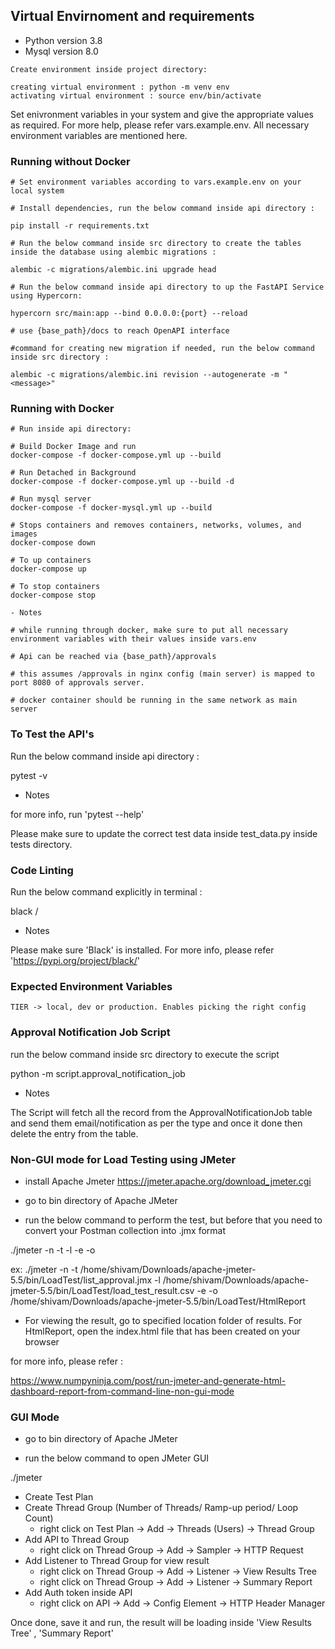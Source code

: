 ## Virtual Envirnoment and requirements

- Python version 3.8
- Mysql version 8.0

```
Create environment inside project directory:

creating virtual environment : python -m venv env
activating virtual environment : source env/bin/activate

```

Set enivronment variables in your system and give the appropriate values as required. For more help, please refer vars.example.env. All necessary environment variables are mentioned here.


### Running without Docker

```
# Set environment variables according to vars.example.env on your local system

# Install dependencies, run the below command inside api directory :

pip install -r requirements.txt

# Run the below command inside src directory to create the tables inside the database using alembic migrations :

alembic -c migrations/alembic.ini upgrade head

# Run the below command inside api directory to up the FastAPI Service using Hypercorn:

hypercorn src/main:app --bind 0.0.0.0:{port} --reload

# use {base_path}/docs to reach OpenAPI interface

#command for creating new migration if needed, run the below command inside src directory :

alembic -c migrations/alembic.ini revision --autogenerate -m "<message>"

```

### Running with Docker
```
# Run inside api directory:

# Build Docker Image and run
docker-compose -f docker-compose.yml up --build 

# Run Detached in Background
docker-compose -f docker-compose.yml up --build -d

# Run mysql server 
docker-compose -f docker-mysql.yml up --build 

# Stops containers and removes containers, networks, volumes, and images
docker-compose down

# To up containers
docker-compose up

# To stop containers
docker-compose stop

- Notes

# while running through docker, make sure to put all necessary environment variables with their values inside vars.env

# Api can be reached via {base_path}/approvals

# this assumes /approvals in nginx config (main server) is mapped to port 8080 of approvals server.

# docker container should be running in the same network as main server

```

### To Test the API's

Run the below command inside api directory :

pytest -v

- Notes

for more info, run 'pytest --help'

Please make sure to update the correct test data inside test_data.py inside tests directory.

### Code Linting

Run the below command explicitly in terminal :

black <filename>/<path>

- Notes

Please make sure 'Black' is installed. For more info, please refer 'https://pypi.org/project/black/'


### Expected Environment Variables
```
TIER -> local, dev or production. Enables picking the right config
```

### Approval Notification Job Script

run the below command inside src directory to execute the script

python -m script.approval_notification_job

- Notes

The Script will fetch all the record from the ApprovalNotificationJob table and send them email/notification as per the type and once it done then delete the entry from the table.

### Non-GUI mode for Load Testing using JMeter

- install Apache Jmeter https://jmeter.apache.org/download_jmeter.cgi

- go to bin directory of Apache JMeter

- run the below command to perform the test, but before that you need to convert your Postman collection into .jmx format

./jmeter -n -t <location-of-jmeter-script> -l <location-of-result-file> -e -o <location-of-output-folder>

ex: ./jmeter -n -t /home/shivam/Downloads/apache-jmeter-5.5/bin/LoadTest/list_approval.jmx -l /home/shivam/Downloads/apache-jmeter-5.5/bin/LoadTest/load_test_result.csv -e -o /home/shivam/Downloads/apache-jmeter-5.5/bin/LoadTest/HtmlReport

-  For viewing the result, go to specified location folder of results. For HtmlReport, open the index.html file that has been created on your browser

for more info, please refer :

https://www.numpyninja.com/post/run-jmeter-and-generate-html-dashboard-report-from-command-line-non-gui-mode

### GUI Mode

- go to bin directory of Apache JMeter

- run the below command to open JMeter GUI

./jmeter 

* Create Test Plan
* Create Thread Group (Number of Threads/ Ramp-up period/ Loop Count)
    - right click on Test Plan -> Add -> Threads (Users) -> Thread Group
* Add API to Thread Group
    - right click on Thread Group -> Add -> Sampler -> HTTP Request 
* Add Listener to Thread Group for view result
    - right click on Thread Group -> Add -> Listener -> View Results Tree 
    - right click on Thread Group -> Add -> Listener -> Summary Report 
* Add Auth token inside API
    - right click on API -> Add -> Config Element -> HTTP Header Manager

Once done, save it and run, the result will be loading inside 'View Results Tree' , 'Summary Report'

